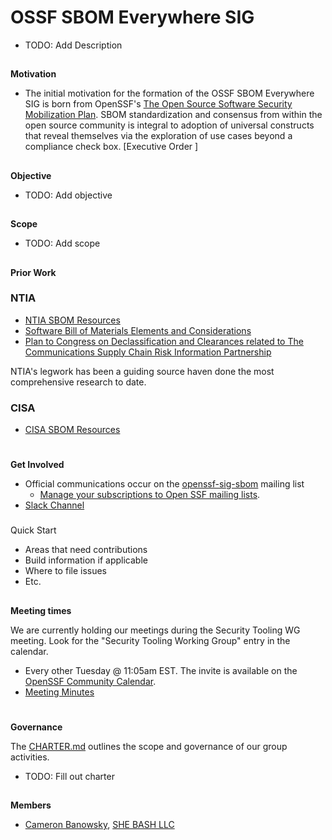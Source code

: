 # **OSSF SBOM Everywhere SIG**

- TODO: Add Description

##
**Motivation**

- The initial motivation for the formation of the OSSF SBOM Everywhere SIG is born from OpenSSF's [The Open Source Software Security Mobilization Plan](mobilization_plan.pdf).  SBOM standardization and consensus from within the open source community is integral to adoption of universal constructs that reveal themselves via the exploration of use cases beyond a compliance check box.  [Executive Order ]

##
**Objective**

- TODO: Add objective


##
**Scope**

- TODO: Add scope


##
**Prior Work**
### NTIA
- [NTIA SBOM Resources](https://ntia.gov/SBOM)
- [Software Bill of Materials Elements and Considerations](https://www.regulations.gov/docket/NTIA-2021-0001/document)
- [Plan to Congress on Declassification and Clearances related to The Communications Supply Chain Risk Information Partnership](https://ntia.gov/files/ntia/publications/ntia_plan_on_declassification_and_clearances_re_c-scrip.pdf)

NTIA's legwork has been a guiding source haven done the most comprehensive research to date.

### CISA
 - [CISA SBOM Resources](https://www.cisa.gov/sbom)

#
**Get Involved**

*   Official communications occur on the [openssf-sig-sbom](https://lists.openssf.org/g/openssf-sig-sbom) mailing list
    * [Manage your subscriptions to Open SSF mailing lists](https://lists.openssf.org/g/main/subgroups).
*   [Slack Channel](https://openssf.slack.com/archives/C03GKSYFRC0)

###
Quick Start

*   Areas that need contributions
*   Build information if applicable
*   Where to file issues
*   Etc.

##
**Meeting times**

We are currently holding our meetings during the Security Tooling WG
meeting. Look for the "Security Tooling Working Group" entry in the
calendar.

*   Every other Tuesday @ 11:05am EST.  The invite is available on the [OpenSSF Community Calendar](https://calendar.google.com/calendar/u/0/r?cid=czYzdm9lZmhwNWk5cGZsdGI1cTY3bmdwZXNAZ3JvdXAuY2FsZW5kYXIuZ29vZ2xlLmNvbQ).
*   [Meeting Minutes](https://docs.google.com/document/d/1LS5PxWP4-dycCLCaZjf_DZtG-XJy2PUoq5jJQvDMQa8/edit#)

#
**Governance**

The [CHARTER.md](CHARTER.md) outlines the scope and governance of our group activities.

- TODO: Fill out charter

##
**Members**

* [Cameron Banowsky](https://github.com/anoncam), [SHE BASH LLC](https://github.com/shebashio)
